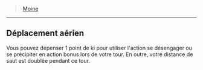 ﻿---
!ClassFeatureItem
Id: monk_hd.md#déplacement-aérien
ParentLink: monk_hd.md#moine
Name: Déplacement aérien
ParentName: Moine
NameLevel: 2
Attributes:
  Name: Déplacement aérien
  Markdown: >+
    ## <!--Name-->Déplacement aérien<!--/Name-->


    Vous pouvez dépenser 1 point de ki pour utiliser l'action se désengager ou se précipiter en action bonus lors de votre tour. En outre, votre distance de saut est doublée pendant ce tour.

AttributesDictionary: >+
  Name: Déplacement aérien

  Markdown: >+

    ## <!--Name-->Déplacement aérien<!--/Name-->





    Vous pouvez dépenser 1 point de ki pour utiliser l'action se désengager ou se précipiter en action bonus lors de votre tour. En outre, votre distance de saut est doublée pendant ce tour.



---
> [Moine](hd_monk.md)

---

## Déplacement aérien

Vous pouvez dépenser 1 point de ki pour utiliser l'action se désengager ou se précipiter en action bonus lors de votre tour. En outre, votre distance de saut est doublée pendant ce tour.

